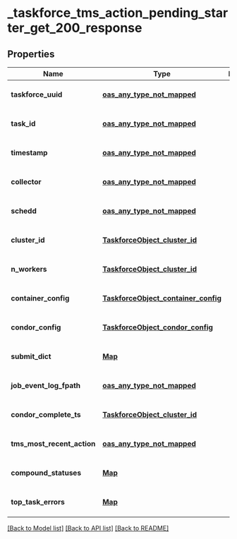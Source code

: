 # _taskforce_tms_action_pending_starter_get_200_response
## Properties

| Name | Type | Description | Notes |
|------------ | ------------- | ------------- | -------------|
| **taskforce\_uuid** | [**oas_any_type_not_mapped**](.md) |  | [optional] [default to null] |
| **task\_id** | [**oas_any_type_not_mapped**](.md) |  | [optional] [default to null] |
| **timestamp** | [**oas_any_type_not_mapped**](.md) |  | [optional] [default to null] |
| **collector** | [**oas_any_type_not_mapped**](.md) |  | [optional] [default to null] |
| **schedd** | [**oas_any_type_not_mapped**](.md) |  | [optional] [default to null] |
| **cluster\_id** | [**TaskforceObject_cluster_id**](TaskforceObject_cluster_id.md) |  | [optional] [default to null] |
| **n\_workers** | [**TaskforceObject_cluster_id**](TaskforceObject_cluster_id.md) |  | [optional] [default to null] |
| **container\_config** | [**TaskforceObject_container_config**](TaskforceObject_container_config.md) |  | [optional] [default to null] |
| **condor\_config** | [**TaskforceObject_condor_config**](TaskforceObject_condor_config.md) |  | [optional] [default to null] |
| **submit\_dict** | [**Map**](TaskforceObject_cluster_id.md) |  | [optional] [default to null] |
| **job\_event\_log\_fpath** | [**oas_any_type_not_mapped**](.md) |  | [optional] [default to null] |
| **condor\_complete\_ts** | [**TaskforceObject_cluster_id**](TaskforceObject_cluster_id.md) |  | [optional] [default to null] |
| **tms\_most\_recent\_action** | [**oas_any_type_not_mapped**](AnyType.md) |  | [optional] [default to null] |
| **compound\_statuses** | [**Map**](map.md) |  | [optional] [default to null] |
| **top\_task\_errors** | [**Map**](AnyType.md) |  | [optional] [default to null] |

[[Back to Model list]](../README.md#documentation-for-models) [[Back to API list]](../README.md#documentation-for-api-endpoints) [[Back to README]](../README.md)

